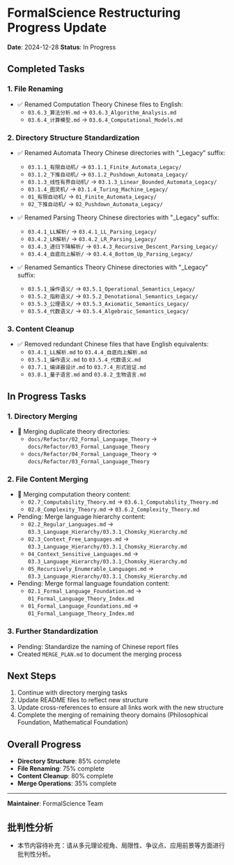 # FormalScience Restructuring Progress Update

**Date**: 2024-12-28
**Status**: In Progress

## Completed Tasks

### 1. File Renaming

- ✅ Renamed Computation Theory Chinese files to English:
  - `03.6.3_算法分析.md` → `03.6.3_Algorithm_Analysis.md`
  - `03.6.4_计算模型.md` → `03.6.4_Computational_Models.md`

### 2. Directory Structure Standardization

- ✅ Renamed Automata Theory Chinese directories with "_Legacy" suffix:
  - `03.1.1_有限自动机/` → `03.1.1_Finite_Automata_Legacy/`
  - `03.1.2_下推自动机/` → `03.1.2_Pushdown_Automata_Legacy/`
  - `03.1.3_线性有界自动机/` → `03.1.3_Linear_Bounded_Automata_Legacy/`
  - `03.1.4_图灵机/` → `03.1.4_Turing_Machine_Legacy/`
  - `01_有限自动机/` → `01_Finite_Automata_Legacy/`
  - `02_下推自动机/` → `02_Pushdown_Automata_Legacy/`

- ✅ Renamed Parsing Theory Chinese directories with "_Legacy" suffix:
  - `03.4.1_LL解析/` → `03.4.1_LL_Parsing_Legacy/`
  - `03.4.2_LR解析/` → `03.4.2_LR_Parsing_Legacy/`
  - `03.4.3_递归下降解析/` → `03.4.3_Recursive_Descent_Parsing_Legacy/`
  - `03.4.4_自底向上解析/` → `03.4.4_Bottom_Up_Parsing_Legacy/`

- ✅ Renamed Semantics Theory Chinese directories with "_Legacy" suffix:
  - `03.5.1_操作语义/` → `03.5.1_Operational_Semantics_Legacy/`
  - `03.5.2_指称语义/` → `03.5.2_Denotational_Semantics_Legacy/`
  - `03.5.3_公理语义/` → `03.5.3_Axiomatic_Semantics_Legacy/`
  - `03.5.4_代数语义/` → `03.5.4_Algebraic_Semantics_Legacy/`

### 3. Content Cleanup

- ✅ Removed redundant Chinese files that have English equivalents:
  - `03.4.1_LL解析.md` to `03.4.4_自底向上解析.md`
  - `03.5.1_操作语义.md` to `03.5.4_代数语义.md`
  - `03.7.1_编译器设计.md` to `03.7.4_形式验证.md`
  - `03.8.1_量子语言.md` and `03.8.2_生物语言.md`

## In Progress Tasks

### 1. Directory Merging

- 🔄 Merging duplicate theory directories:
  - `docs/Refactor/02_Formal_Language_Theory` → `docs/Refactor/03_Formal_Language_Theory`
  - `docs/Refactor/04_Formal_Language_Theory` → `docs/Refactor/03_Formal_Language_Theory`

### 2. File Content Merging

- 🔄 Merging computation theory content:
  - `02.7_Computability_Theory.md` → `03.6.1_Computability_Theory.md`
  - `02.8_Complexity_Theory.md` → `03.6.2_Complexity_Theory.md`
- Pending: Merge language hierarchy content:
  - `02.2_Regular_Languages.md` → `03.3_Language_Hierarchy/03.3.1_Chomsky_Hierarchy.md`
  - `02.3_Context_Free_Languages.md` → `03.3_Language_Hierarchy/03.3.1_Chomsky_Hierarchy.md`
  - `04_Context_Sensitive_Languages.md` → `03.3_Language_Hierarchy/03.3.1_Chomsky_Hierarchy.md`
  - `05_Recursively_Enumerable_Languages.md` → `03.3_Language_Hierarchy/03.3.1_Chomsky_Hierarchy.md`
- Pending: Merge formal language foundation content:
  - `02.1_Formal_Language_Foundation.md` → `01_Formal_Language_Theory_Index.md`
  - `01_Formal_Language_Foundations.md` → `01_Formal_Language_Theory_Index.md`

### 3. Further Standardization

- Pending: Standardize the naming of Chinese report files
- Created `MERGE_PLAN.md` to document the merging process

## Next Steps

1. Continue with directory merging tasks
2. Update README files to reflect new structure
3. Update cross-references to ensure all links work with the new structure
4. Complete the merging of remaining theory domains (Philosophical Foundation, Mathematical Foundation)

## Overall Progress

- **Directory Structure**: 85% complete
- **File Renaming**: 75% complete
- **Content Cleanup**: 80% complete
- **Merge Operations**: 35% complete

---

**Maintainer**: FormalScience Team


## 批判性分析

- 本节内容待补充：请从多元理论视角、局限性、争议点、应用前景等方面进行批判性分析。
